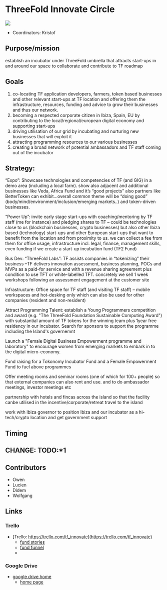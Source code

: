 # ThreeFold Innovate Circle

![](https://images.unsplash.com/photo-1497618891100-ac2f06bef939?ixlib=rb-0.3.5&ixid=eyJhcHBfaWQiOjEyMDd9&s=d0a38288656f1a19bf37c78375d15b34&auto=format&fit=crop&w=750&q=80)

- Coordinators: Kristof

## Purpose/mission

establish an incubator under ThreeFold umbrella that attracts start-ups in and around our space to collaborate and contribute to TF roadmap

## Goals

1) co-locating TF application developers, farmers, token based businesses and other relevant start-ups at TF location and offering them the infrastructure, resources, funding and advice to grow their businesses and thus our network.
2) becoming a respected corporate citizen in Ibiza, Spain, EU by contributing to the local/regional/european digital economy and supporting start-ups 
3) driving utilisation of our grid by incubating and nurturing new businesses that will exploit it 
4) attracting programming resources to our various businesses 
5) creating a broad network of potential ambassadors and TF staff coming out of the incubator

## Strategy: 


“Expo”: Showcase technologies and competencies of TF (and GIG) in a demo area (including a local farm). show also adjacent and additional businesses like Veda, Africa Fund and it’s “good projects” also partners like BetterToken can exhibit…overall common theme will be “doing good” (body/mind/environment/inclusion/emerging markets..) and token-driven businesses.

“Power Up”: invite early stage start-ups with coaching/mentoring by TF staff (me for instance) and pledging shares to TF – could be technologies close to us (blockchain businesses, crypto businesses) but also other Ibiza based (technology) start-ups and other European start-ups that want to benefit from the location and from proximity to us. we can collect a fee from them for office usage, infrastructure incl. legal, finance, management skills, even funding if we create a start-up incubation fund (TF2 Fund)

Bus Dev: “ThreeFold Labs”: TF assists companies in “tokenizing” their business –TF delivers innovation assessment, business planning, POCs and MVPs as a paid-for service and with a revenue sharing agreement plus condition to use TFT or white-labelled TFT. concretely we sell 1 week workshops following an assessment engagement at the customer site

Infrastructure: Office space for TF staff (and visiting TF staff) – mobile workspaces and hot-desking only which can also be used for other companies (resident and non-resident)

Attract Programming Talent: establish a Young Programmers competition and award (e.g. "The ThreeFold Foundation Sustainable Computing Award") with substantial amount of TF tokens for the winning team plus 1year free residency in our incubator. Search for sponsors to support the programme including the Island's governemnt 

Launch a "Female Digital Business Empowerment programme and laboratory" to encourage women from emerging markets to embark in to the digital micro-economy.

Fund raising for a Tokonomy Incubator Fund and a Female Empowerment Fund to fuel above programmes

Offer meeting rooms and seminar rooms (one of which for 100+ people) so that external companies can also rent and use. and to do ambassador meetings, investor meetings etc

partnership with hotels and fincas across the island so that the facility canbe utilised in the incentive/corporate/retreat travel to the island

work with Ibiza governor to position Ibiza and our incubator as a hi-tech/crypto location and get government support

## Timing

CHANGE: TODO:*1 
- 


## Contributors

- Owen
- Lucien
- Didem
- Wolfgang

## Links
   
### Trello

- [Trello: https://trello.com/tf_innovate](https://trello.com/tf_innovate)
    - [fund stories](https://trello.com/b/6iGfd5Cc/tfinnovatestories) 
    - [fund funnel](https://trello.com/b/OTDDFdnX/tfinnovatefunnelfund)
    - 
### Google Drive

- [google drive home](https://drive.google.com/drive/folders/1yx_-tZ5jEGYhM8fi-BxX0KFqqZc_DMTT)
    - [home page](https://docs.google.com/document/d/1awve6AgpTuxeZxuHPXzpOKXXOYCKPmHfalmlRciR8ZQ/edit)


